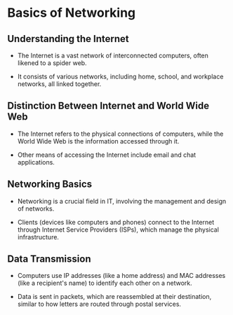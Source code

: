 # Basics of Networking

## Understanding the Internet

- The Internet is a vast network of interconnected computers, often likened to a spider web.

- It consists of various networks, including home, school, and workplace networks, all linked together.

## Distinction Between Internet and World Wide Web

- The Internet refers to the physical connections of computers, while the World Wide Web is the information accessed through it.

- Other means of accessing the Internet include email and chat applications.

## Networking Basics

- Networking is a crucial field in IT, involving the management and design of networks.

- Clients (devices like computers and phones) connect to the Internet through Internet Service Providers (ISPs), which manage the physical infrastructure.

## Data Transmission

- Computers use IP addresses (like a home address) and MAC addresses (like a recipient's name) to identify each other on a network.

- Data is sent in packets, which are reassembled at their destination, similar to how letters are routed through postal services.